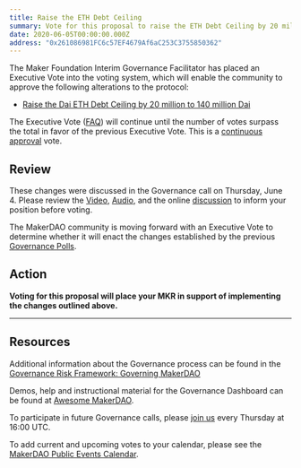 ```yaml
---
title: Raise the ETH Debt Ceiling
summary: Vote for this proposal to raise the ETH Debt Ceiling by 20 million to 140 million Dai
date: 2020-06-05T00:00:00.000Z
address: "0x261086981FC6c57EF4679Af6aC253C3755850362"
---
```

The Maker Foundation Interim Governance Facilitator has placed an Executive Vote into the voting system, which will enable the community to approve the following alterations to the protocol:

- [Raise the Dai ETH Debt Ceiling by 20 million to 140 million Dai](https://vote.makerdao.com/polling-proposal/qmsv7qsmqafardbhun2f9s65nge3xf5oe4we3dswzwbtfy)

The Executive Vote ([FAQ](https://community-development.makerdao.com/makerdao-mcd-faqs/faqs#governance)) will continue until the number of votes surpass the total in favor of the previous Executive Vote. This is a [continuous approval](https://community-development.makerdao.com/makerdao-mcd-faqs/faqs/governance#what-is-continuous-approval-voting) vote.

## Review

These changes were discussed in the Governance call on Thursday, June 4. Please review the [Video](https://www.youtube.com/playlist?list=PLLzkWCj8ywWNq5-90-Id6VPSsrk4OWVan), [Audio](https://soundcloud.com/makerdao/sets/governance-calls), and the online [discussion](https://forum.makerdao.com/c/governance) to inform your position before voting.

The MakerDAO community is moving forward with an Executive Vote to determine whether it will enact the changes established by the previous [Governance Polls](https://vote.makerdao.com/polling).

## Action

**Voting for this proposal will place your MKR in support of implementing the  changes outlined above.**

---

## Resources

Additional information about the Governance process can be found in the [Governance Risk Framework: Governing MakerDAO](https://community-development.makerdao.com/governance/governance-risk-framework)

Demos, help and instructional material for the Governance Dashboard can be found at [Awesome MakerDAO](https://awesome.makerdao.com/#voting).

To participate in future Governance calls, please [join us](https://community-development.makerdao.com/governance/governance-and-risk-meetings) every Thursday at 16:00 UTC.

To add current and upcoming votes to your calendar, please see the [MakerDAO Public Events Calendar](https://calendar.google.com/calendar/embed?src=makerdao.com_3efhm2ghipksegl009ktniomdk%40group.calendar.google.com&amp;ctz=America%2FLos_Angeles).